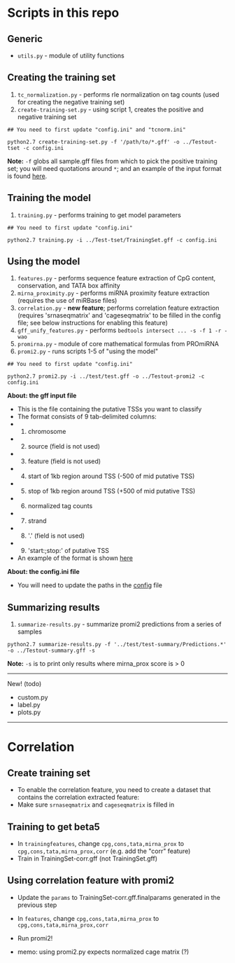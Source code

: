 # Scripts in this repo

## Generic
- `utils.py` - module of utility functions

## Creating the training set
1. `tc_normalization.py` - performs rle normalization on tag counts (used for creating the negative training set)
2. `create-training-set.py` - using script 1, creates the positive and negative training set

```
## You need to first update "config.ini" and "tcnorm.ini"

python2.7 create-training-set.py -f '/path/to/*.gff' -o ../Testout-tset -c config.ini
```
**Note:** `-f` globs all sample.gff files from which to pick the positive training set; you will need quotations around `*`; and an example of the input format is found [here](../test/test.gff).

## Training the model
1. `training.py` - performs training to get model parameters

```
## You need to first update "config.ini"

python2.7 training.py -i ../Test-tset/TrainingSet.gff -c config.ini
```

## Using the model
1. `features.py` - performs sequence feature extraction of CpG content, conservation, and TATA box affinity
2. `mirna_proximity.py` - performs miRNA proximity feature extraction (requires the use of miRBase files)
3. `correlation.py` - **new feature**; performs correlation feature extraction
                      (requires 'srnaseqmatrix' and 'cageseqmatrix' to be filled in the config file;
                       see below instructions for enabling this feature)
4. `gff_unify_features.py` - performs `bedtools intersect ... -s -f 1 -r -wao`
5. `promirna.py` - module of core mathematical formulas from PROmiRNA
6. `promi2.py` - runs scripts 1-5 of "using the model"

```
## You need to first update "config.ini"

python2.7 promi2.py -i ../test/test.gff -o ../Testout-promi2 -c config.ini
```

**About: the gff input file**
- This is the file containing the putative TSSs you want to classify
- The format consists of 9 tab-delimited columns:
 - 1. chromosome
 - 2. source (field is not used)
 - 3. feature (field is not used)
 - 4. start of 1kb region around TSS (-500 of mid putative TSS)
 - 5. stop of 1kb region around TSS (+500 of mid putative TSS)
 - 6. normalized tag counts
 - 7. strand
 - 8. '.' (field is not used)
 - 9. 'start:<start>;stop:<stop>' of putative TSS
- An example of the format is shown [here](../test/test.gff)

**About: the config.ini file**
- You will need to update the paths in the [config](config.ini) file

## Summarizing results
1. `summarize-results.py` - summarize promi2 predictions from a series of samples

```
python2.7 summarize-results.py -f '../test/test-summary/Predictions.*' -o ../Testout-summary.gff -s
```
**Note:** `-s` is to print only results where mirna_prox score is > 0

* * *
New! (todo)
- custom.py
- label.py
- plots.py

* * *
# Correlation
## Create training set
- To enable the correlation feature, you need to create a dataset that contains the correlation extracted feature:
- Make sure `srnaseqmatrix` and `cageseqmatrix` is filled in

## Training to get beta5
- In `trainingfeatures`, change `cpg,cons,tata,mirna_prox` to `cpg,cons,tata,mirna_prox,corr` (e.g. add the "corr" feature)
- Train in TrainingSet-corr.gff (not TrainingSet.gff)

## Using correlation feature with promi2
- Update the `params` to TrainingSet-corr.gff.finalparams generated in the previous step
- In `features`, change `cpg,cons,tata,mirna_prox` to `cpg,cons,tata,mirna_prox,corr`
- Run promi2!

- memo: using promi2.py expects normalized cage matrix (?)




